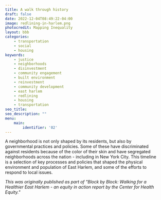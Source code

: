 ```yaml
---
title: A walk through history
draft: false
date: 2022-12-04T08:49:22-04:00
image: redlining-in-harlem.png
photocredit: Mapping Inequality
layout: bbb
categories: 
    - transportation
    - social
    - housing
keywords:
    - justice
    - neighborhoods
    - disinvestment
    - community engagement
    - built environment
    - reinvestment
    - community development
    - east harlem
    - redlining
    - housing
    - transportation
seo_title: 
seo_description: ""
menu:
    main:
        identifier: '02'
---
```


A neighborhood is not only shaped by its residents, but also by governmental practices and policies. Some of these have discriminated against residents because of the color of their skin and have segregated neighborhoods across the nation - including in New York City. This timeline is a selection of key processes and policies that shaped the physical environment and population of East Harlem, and some of the efforts to respond to local issues.

*This was originally published as part of "Block by Block: Walking for a Healthier East Harlem - an equity in action report by the Center for Health Equity."*

